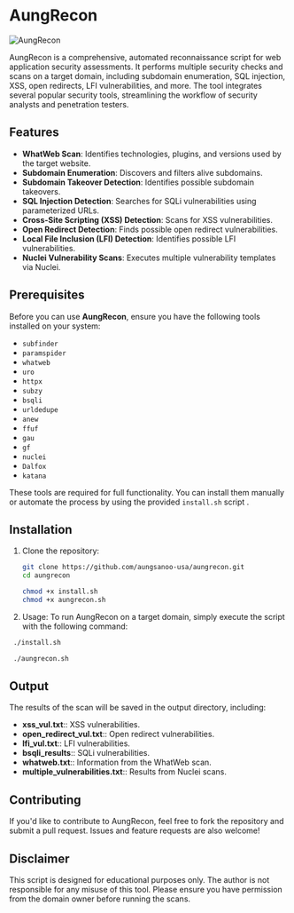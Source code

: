 # AungRecon

![AungRecon](https://img.shields.io/badge/AungRecon-V1.0-green)

AungRecon is a comprehensive, automated reconnaissance script for web application security assessments. It performs multiple security checks and scans on a target domain, including subdomain enumeration, SQL injection, XSS, open redirects, LFI vulnerabilities, and more. The tool integrates several popular security tools, streamlining the workflow of security analysts and penetration testers.

## Features

- **WhatWeb Scan**: Identifies technologies, plugins, and versions used by the target website.
- **Subdomain Enumeration**: Discovers and filters alive subdomains.
- **Subdomain Takeover Detection**: Identifies possible subdomain takeovers.
- **SQL Injection Detection**: Searches for SQLi vulnerabilities using parameterized URLs.
- **Cross-Site Scripting (XSS) Detection**: Scans for XSS vulnerabilities.
- **Open Redirect Detection**: Finds possible open redirect vulnerabilities.
- **Local File Inclusion (LFI) Detection**: Identifies possible LFI vulnerabilities.
- **Nuclei Vulnerability Scans**: Executes multiple vulnerability templates via Nuclei.

## Prerequisites

Before you can use **AungRecon**, ensure you have the following tools installed on your system:

- `subfinder`
- `paramspider`
- `whatweb`
- `uro`
- `httpx`
- `subzy`
- `bsqli`
- `urldedupe`
- `anew`
- `ffuf`
- `gau`
- `gf`
- `nuclei`
- `Dalfox`
- `katana`

These tools are required for full functionality. You can install them manually or automate the process by using the provided `install.sh` script .

## Installation

1. Clone the repository:
   ```bash
   git clone https://github.com/aungsanoo-usa/aungrecon.git
   cd aungrecon
   ```
   ```bash
   chmod +x install.sh
   chmod +x aungrecon.sh
   

 2. Usage:
   To run AungRecon on a target domain, simply execute the script with the following command:

   ```bash
    ./install.sh
   ```
   ```bash
    ./aungrecon.sh
   ```


 ## Output
 The results of the scan will be saved in the output directory, including:

- **xss_vul.txt**:: XSS vulnerabilities.
- **open_redirect_vul.txt**:: Open redirect vulnerabilities.
- **lfi_vul.txt**:: LFI vulnerabilities.
- **bsqli_results**:: SQLi vulnerabilities.
- **whatweb.txt**:: Information from the WhatWeb scan.
- **multiple_vulnerabilities.txt**:: Results from Nuclei scans.
  
## Contributing
If you'd like to contribute to AungRecon, feel free to fork the repository and submit a pull request. Issues and feature requests are also welcome!

## Disclaimer
This script is designed for educational purposes only. The author is not responsible for any misuse of this tool. Please ensure you have permission from the domain owner before running the scans.

